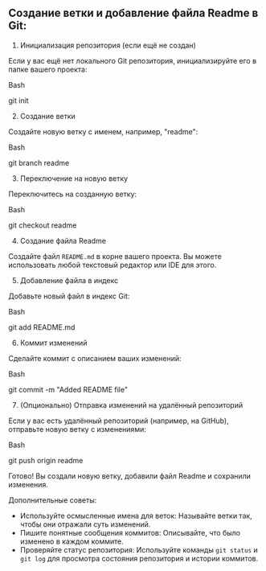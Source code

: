 ## Создание ветки и добавление файла Readme в Git:

1. Инициализация репозитория (если ещё не создан)

Если у вас ещё нет локального Git репозитория,  инициализируйте его в папке вашего проекта:

Bash

git init

2. Создание ветки

Создайте новую ветку с именем, например, "readme":

Bash

git branch readme

3. Переключение на новую ветку

Переключитесь на созданную ветку:

Bash

git checkout readme

4. Создание файла Readme

Создайте файл `README.md` в корне вашего проекта. Вы можете использовать любой текстовый редактор или IDE для этого.

5. Добавление файла в индекс

Добавьте новый файл в индекс Git:

Bash

git add README.md

6. Коммит изменений

Сделайте коммит с описанием ваших изменений:

Bash

git commit -m "Added README file"

7. (Опционально) Отправка изменений на удалённый репозиторий

Если у вас есть удалённый репозиторий (например, на GitHub), отправьте новую ветку с изменениями:

Bash

git push origin readme

Готово! Вы создали новую ветку, добавили файл Readme и сохранили изменения. 

Дополнительные советы:

* Используйте осмысленные имена для веток: Называйте ветки так, чтобы они отражали суть изменений.
* Пишите понятные сообщения коммитов: Описывайте, что было изменено в каждом коммите. 
* Проверяйте статус репозитория: Используйте команды `git status` и `git log` для просмотра состояния репозитория и истории коммитов. 
